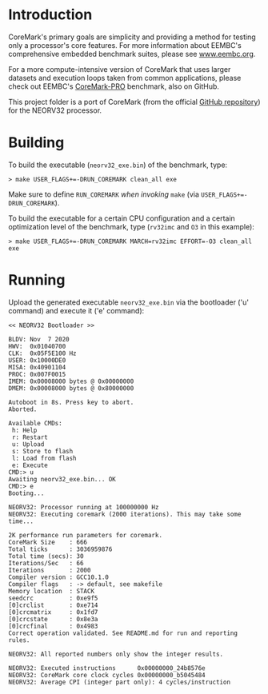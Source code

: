 
# Introduction

CoreMark's primary goals are simplicity and providing a method for testing only a processor's core features. For more information about EEMBC's comprehensive embedded benchmark suites, please see www.eembc.org.

For a more compute-intensive version of CoreMark that uses larger datasets and execution loops taken from common applications, please check out EEMBC's [CoreMark-PRO](https://www.github.com/eembc/coremark-pro) benchmark, also on GitHub.

This project folder is a port of CoreMark (from the official [GitHub repository](https://github.com/eembc/coremark)) for the NEORV32 processor.

# Building

To build the executable (`neorv32_exe.bin`) of the benchmark, type:

`> make USER_FLAGS+=-DRUN_COREMARK clean_all exe`

Make sure to define `RUN_COREMARK` *when invoking* `make` (via `USER_FLAGS+=-DRUN_COREMARK`).

To build the executable for a certain CPU configuration and a certain optimization level of the benchmark, type (`rv32imc` and `O3` in this example):

`> make USER_FLAGS+=-DRUN_COREMARK MARCH=rv32imc EFFORT=-O3 clean_all exe`


# Running

Upload the generated executable `neorv32_exe.bin` via the bootloader ('u' command) and execute it ('e' command):

```
<< NEORV32 Bootloader >>

BLDV: Nov  7 2020
HWV:  0x01040700
CLK:  0x05F5E100 Hz
USER: 0x10000DE0
MISA: 0x40901104
PROC: 0x007F0015
IMEM: 0x00008000 bytes @ 0x00000000
DMEM: 0x00008000 bytes @ 0x80000000

Autoboot in 8s. Press key to abort.
Aborted.

Available CMDs:
 h: Help
 r: Restart
 u: Upload
 s: Store to flash
 l: Load from flash
 e: Execute
CMD:> u
Awaiting neorv32_exe.bin... OK
CMD:> e
Booting...

NEORV32: Processor running at 100000000 Hz
NEORV32: Executing coremark (2000 iterations). This may take some time...

2K performance run parameters for coremark.
CoreMark Size    : 666
Total ticks      : 3036959876
Total time (secs): 30
Iterations/Sec   : 66
Iterations       : 2000
Compiler version : GCC10.1.0
Compiler flags   : -> default, see makefile
Memory location  : STACK
seedcrc          : 0xe9f5
[0]crclist       : 0xe714
[0]crcmatrix     : 0x1fd7
[0]crcstate      : 0x8e3a
[0]crcfinal      : 0x4983
Correct operation validated. See README.md for run and reporting rules.

NEORV32: All reported numbers only show the integer results.

NEORV32: Executed instructions      0x00000000_24b8576e
NEORV32: CoreMark core clock cycles 0x00000000_b5045484
NEORV32: Average CPI (integer part only): 4 cycles/instruction
```

